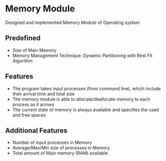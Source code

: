 # Memory Module
Designed and implemented Memory Module of Operating system 

## Predefined
 - Size of Main Memory
 - Memory Management Technique: Dynamic Partitioning with Best Fit Algorithm
 
 ## Features
 - The program takes input processes (from command line), which include their arrival time and total size
 - The memory module is able to allocate/deallocate memory to each process as it arrives
 - The current state of memory is always available and specifies the used and free spaces

## Additional Features
 - Number of input processes in Memory
 - Average/Max/Min size of processes in Memory
 - Total amount of Main memory (RAM) available

